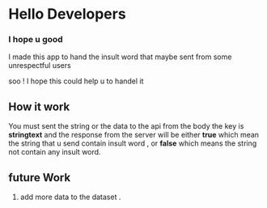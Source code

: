 # Hello Developers

### I hope u good

I made this app to hand the insult word that maybe sent from some unrespectful users

soo ! I hope this could help u to handel it

## How it work

You must sent the string or the data to the api from the body the key is **stringtext** and the response from the server will be either **true** which mean the string that u send contain insult word , or **false** which means the string not contain any insult word.

## future Work

1. add more data to the dataset .
